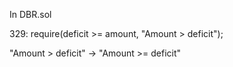 In DBR.sol

329: require(deficit >= amount, "Amount > deficit");

"Amount > deficit" -> "Amount >= deficit"